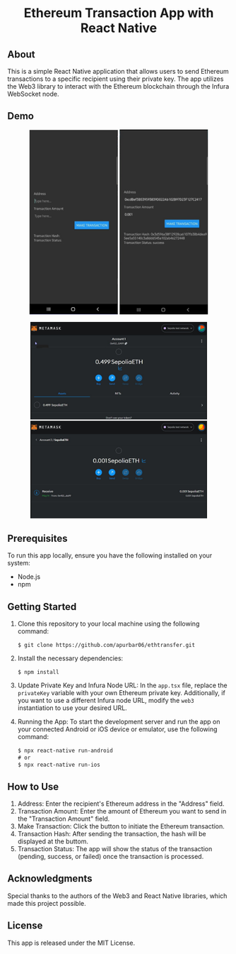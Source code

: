 <h1 align="center">Ethereum Transaction App with React Native</h1>

## About
This is a simple React Native application that allows users to send Ethereum transactions to a specific recipient using their private key. The app utilizes the Web3 library to interact with the Ethereum blockchain through the Infura WebSocket node.

## Demo
<p align="center">
  <img src="demo/1.jpeg" width="200">
  <img src="demo/2.jpeg" width="200">
</p>
<p align="center">
  <img src="demo/3.jpeg" width="400">
  <img src="demo/4.jpeg" width="400">
</p>



## Prerequisites
To run this app locally, ensure you have the following installed on your system:
- Node.js
- npm

## Getting Started
1. Clone this repository to your local machine using the following command:
   ```
   $ git clone https://github.com/apurbar06/ethtransfer.git
   ```

2. Install the necessary dependencies:
   ```
   $ npm install
   ```

3. Update Private Key and Infura Node URL:
   In the `app.tsx` file, replace the `privateKey` variable with your own Ethereum private key. Additionally, if you want to use a different Infura node URL, modify the `web3` instantiation to use your desired URL.

4. Running the App:
   To start the development server and run the app on your connected Android or iOS device or emulator, use the following command:
   ```
   $ npx react-native run-android
   # or
   $ npx react-native run-ios
   ```

## How to Use
1. Address: Enter the recipient's Ethereum address in the "Address" field.
2. Transaction Amount: Enter the amount of Ethereum you want to send in the "Transaction Amount" field.
3. Make Transaction: Click the button to initiate the Ethereum transaction.
4. Transaction Hash: After sending the transaction, the hash will be displayed at the buttom.
5. Transaction Status: The app will show the status of the transaction (pending, success, or failed) once the transaction is processed.

   
## Acknowledgments
Special thanks to the authors of the Web3 and React Native libraries, which made this project possible.

## License
This app is released under the MIT License.
